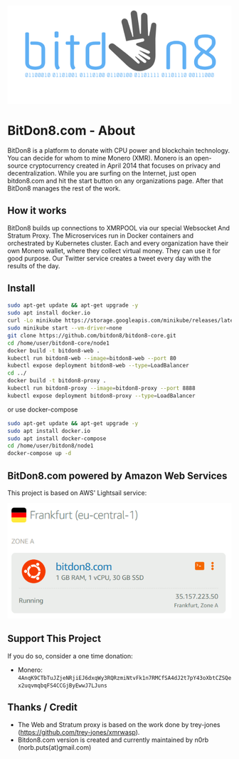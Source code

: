 <p align="center">
  <img src="bitdon8-final.png" />
</p>

# BitDon8.com - About

BitDon8 is a platform to donate with CPU power and blockchain technology. You can decide for whom to mine Monero (XMR). Monero is an open-source cryptocurrency created in April 2014 that focuses on privacy and decentralization. While you are surfing on the Internet, just open bitdon8.com and hit the start button on any organizations page. After that BitDon8 manages the rest of the work.

## How it works

BitDon8 builds up connections to XMRPOOL via our special Websocket And Stratum Proxy. The Microservices run in Docker containers and orchestrated by Kubernetes cluster. Each and every organization have their own Monero wallet, where they collect virtual money. They can use it for good purpose. Our Twitter service creates a tweet every day with the results of the day.

## Install 

```bash
sudo apt-get update && apt-get upgrade -y
sudo apt install docker.io
curl -Lo minikube https://storage.googleapis.com/minikube/releases/latest/minikube-darwin-amd64 && chmod +x minikube && sudo mv minikube /usr/local/bin
sudo minikube start --vm-driver=none
git clone https://github.com/bitdon8/bitdon8-core.git
cd /home/user/bitdon8-core/node1
docker build -t bitdon8-web .
kubectl run bitdon8-web --image=bitdon8-web --port 80
kubectl expose deployment bitdon8-web --type=LoadBalancer
cd ../
docker build -t bitdon8-proxy .
kubectl run bitdon8-proxy --image=bitdon8-proxy --port 8888
kubectl expose deployment bitdon8-proxy --type=LoadBalancer
```
or use docker-compose

```bash
sudo apt-get update && apt-get upgrade -y
sudo apt install docker.io
sudo apt install docker-compose
cd /home/user/bitdon8/node1
docker-compose up -d
```
## BitDon8.com powered by Amazon Web Services

This project is based on AWS' Lightsail service:

<p align="center">
  <img src="lightsail.PNG" />
</p>

## Support This Project

If you do so, consider a one time donation:

* Monero: `4AnqK9CTbTuJZjeNRjiEJ6dxqWy3RQRzmiNtvFk1n7RMCfSA4dJ2t7pY43oXbtCZSQex2uqvmqbqFS4CCGjByEwwJ7LJuns`

## Thanks / Credit

* The Web and Stratum proxy is based on the work done by trey-jones (https://github.com/trey-jones/xmrwasp).
* Bitdon8.com version is created and currently maintained by n0rb (norb.puts(at)gmail.com)
